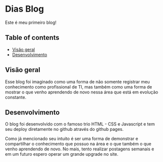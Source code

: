 # Dias Blog

Este é meu primeiro blog!


## Table of contents

- [Visão geral](#visão-geral)
- [Desenvolvimento](#desenvolvimento)



## Visão geral

Esse blog foi imaginado como uma forma de não somente registrar meu conhecimento
como profissional de TI, mas também como uma forma de mostrar o que venho aprendendo de
novo nessa área que está em evolução constante.

## Desenvolvimento

O blog foi desenvolvido com o famoso trio HTML - CSS e Javascript
e tem seu deploy diretamente no github através do github pages.

Como já mencionado seu intuito é ser uma forma de demonstrar e compartilhar o conhecimento
que possuo na área e o que também o que venho aprendendo de novo. No mais, tento realizar
postagens semanais e em um futuro espero operar um grande upgrade no site.
